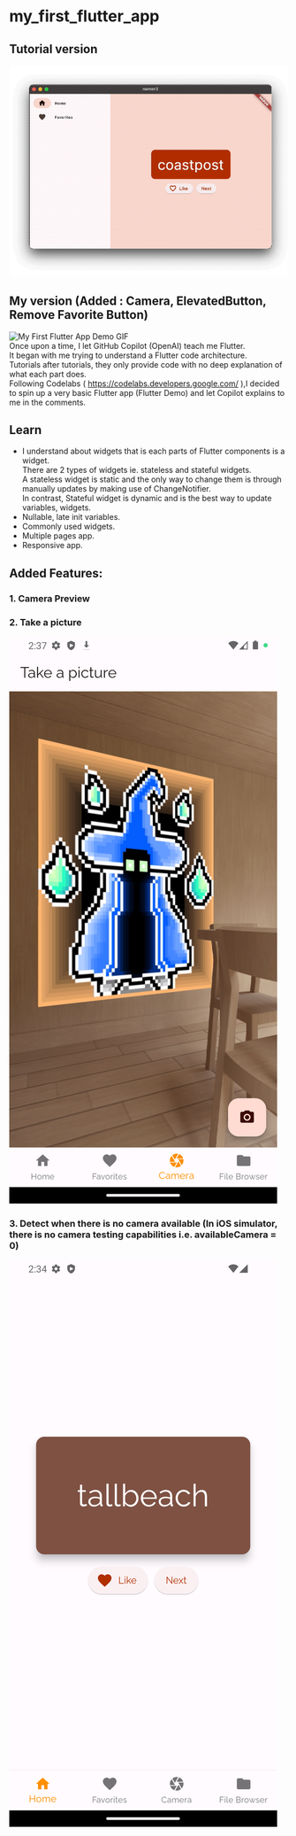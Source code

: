 # my_first_flutter_app
## Tutorial version
![](/screenshots/1d26af443561f39c.gif)
## My version (Added : Camera, ElevatedButton, Remove Favorite Button)
![My First Flutter App Demo GIF](https://media.giphy.com/media/v1.Y2lkPTc5MGI3NjExNDk4ZDkxMDkwYWU2MmIxMGM5ZDc3YWI0YmMyZTQxZmIwMTYxZTRmNiZjdD1n/6EEWZPCyH25v1q9mZl/giphy-downsized-large.gif) <br>
Once upon a time, I let GitHub Copilot (OpenAI) teach me Flutter.<br>
It began with me trying to understand a Flutter code architecture.<br>
Tutorials after tutorials, they only provide code with no deep explanation of what each part does.<br>
Following Codelabs ( https://codelabs.developers.google.com/ ),I decided to spin up a very basic Flutter app (Flutter Demo) and let Copilot explains to me in the comments.

## Learn
- I understand about widgets that is each parts of Flutter components is a widget. <br>
There are 2 types of widgets ie. stateless and stateful widgets. <br>
A stateless widget is static and the only way to change them is through manually updates by making use of ChangeNotifier. <br>
In contrast, Stateful widget is dynamic and is the best way to update variables, widgets. <br>
- Nullable, late init variables.
- Commonly used widgets.
- Multiple pages app.
- Responsive app.

## Added Features:
### 1. Camera Preview
### 2. Take a picture
![](/screenshots/Screenshot_1681803427.png)
### 3. Detect when there is no camera available (In iOS simulator, there is no camera testing capabilities i.e. availableCamera = 0)
![](/screenshots/Screenshot_1681803285.png)
